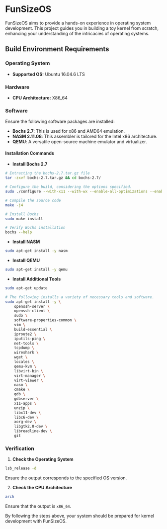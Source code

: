 # FunSizeOS

FunSizeOS aims to provide a hands-on experience in operating system development. This project guides you in building a
toy kernel from scratch, enhancing your understanding of the intricacies of operating systems.

## Build Environment Requirements

### Operating System

- **Supported OS:** Ubuntu 16.04.6 LTS

### Hardware

- **CPU Architecture:** X86_64

### Software

Ensure the following software packages are installed:

- **Bochs 2.7**: This is used for x86 and AMD64 emulation.
- **NASM 2.11.08**: This assembler is tailored for the Intel x86 architecture.
- **QEMU**: A versatile open-source machine emulator and virtualizer.

#### Installation Commands

- **Install Bochs 2.7**

```bash
# Extracting the bochs-2.7.tar.gz file
tar -zxvf bochs-2.7.tar.gz && cd bochs-2.7/

# Configure the build, considering the options specified.
sudo ./configure --with-x11 --with-wx --enable-all-optimizations --enable-readline --enable-debugger-gui --enable-x86-debugger --enable-a20-pin --enable-fast-function-calls --enable-debugger

# Compile the source code
make -j4 

# Install Bochs
sudo make install

# Verify Bochs installation
bochs --help
```

- **Install NASM**

```bash
sudo apt-get install -y nasm
```

- **Install QEMU**

```bash
sudo apt-get install -y qemu
```

- **Install Additional Tools**

```bash
sudo apt-get update

# The following installs a variety of necessary tools and software.
sudo apt-get install -y \
    openssh-server \
    openssh-client \
    sudo \
    software-properties-common \
    vim \
    build-essential \
    iproute2 \
    iputils-ping \
    net-tools \
    tcpdump \
    wireshark \
    wget \
    locales \
    qemu-kvm \
    libvirt-bin \
    virt-manager \
    virt-viewer \
    nasm \
    cmake \
    gdb \
    gdbserver \
    x11-apps \
    unzip \
    libx11-dev \
    libc6-dev \
    xorg-dev \
    libgtk2.0-dev \
    libreadline-dev \
    git
```

### Verification

1. **Check the Operating System**

```bash
lsb_release -d
```

Ensure the output corresponds to the specified OS version.

2. **Check the CPU Architecture**

```bash
arch
```

Ensure that the output is `x86_64`.

By following the steps above, your system should be prepared for kernel development with FunSizeOS.